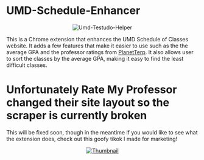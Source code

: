 # UMD-Schedule-Enhancer
<div align="center">

![Umd-Testudo-Helper](https://github.com/Edetjen19/UMD-Schedule-Enhancer/assets/26103878/2104f23a-501e-4cb9-ae83-cabf4beaf36d)

</div>


This is a Chrome extension that enhances the UMD Schedule of Classes website. It adds a few features that make it easier to use such as the the average GPA and the professor ratings from [PlanetTerp](https://planetterp.com/). It also allows user to sort the classes by the average GPA, making it easy to find the least difficult classes.


# Unfortunately Rate My Professor changed their site layout so the scraper is currently broken

This will be fixed soon, though in the meantime if you would like to see what the extension does, check out this goofy tikok I made for marketing!

<div align="center">

[![Thumbnail](https://img.youtube.com/vi/MW5FmyC2S7o/0.jpg)](https://www.youtube.com/watch?v=MW5FmyC2S7o)

</div>

